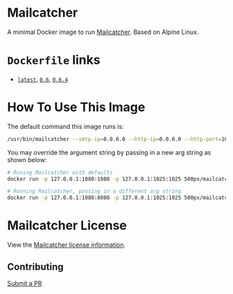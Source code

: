 # Mailcatcher
A minimal Docker image to run [Mailcatcher](https://mailcatcher.me/). Based on Alpine Linux.

# `Dockerfile` links
* [`latest`](https://github.com/pwyliu/dockerfiles/blob/24e37bbd5f73093f3f89db25008d144455b2d190/mailcatcher/Dockerfile), [`0.6`](https://github.com/pwyliu/dockerfiles/blob/24e37bbd5f73093f3f89db25008d144455b2d190/mailcatcher/Dockerfile), [`0.6.4`](https://github.com/pwyliu/dockerfiles/blob/24e37bbd5f73093f3f89db25008d144455b2d190/mailcatcher/Dockerfile)

# How To Use This Image
The default command this image runs is: 

```bash
/usr/bin/mailcatcher --smtp-ip=0.0.0.0 --http-ip=0.0.0.0 --http-port=1080 --smtp-port=1025 --foreground
```

You may override the argument string by passing in a new arg string as shown below:

```bash
# Runing Mailcatcher with defaults
docker run -p 127.0.0.1:1080:1080 -p 127.0.0.1:1025:1025 500px/mailcatcher

# Running Mailcatcher, passing in a different arg string
docker run -p 127.0.0.1:1080:8080 -p 127.0.0.1:1025:1025 500px/mailcatcher --smtp-ip=0.0.0.0 --http-ip=0.0.0.0 --http-port=8080 --smtp-port=1025 --foreground
```

# Mailcatcher License
View the [Mailcatcher license information](https://github.com/sj26/mailcatcher/blob/master/LICENSE).

## Contributing
[Submit a PR](https://github.com/pwyliu/dockerfiles)
